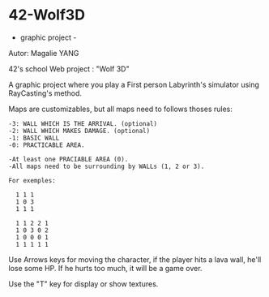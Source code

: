 # 42-Wolf3D
- graphic project -

Autor: Magalie YANG

42's school Web project : "Wolf 3D"

A graphic project where you play a First person Labyrinth's simulator using RayCasting's method.

Maps are customizables, but all maps need to follows thoses rules:
    
    -3: WALL WHICH IS THE ARRIVAL. (optional)
    -2: WALL WHICH MAKES DAMAGE. (optional)
    -1: BASIC WALL
    -0: PRACTICABLE AREA.

    -At least one PRACIABLE AREA (0).
    -All maps need to be surrounding by WALLs (1, 2 or 3).

    For exemples:

      1 1 1
      1 0 3
      1 1 1

      1 1 2 2 1
      1 0 3 0 2
      1 0 0 0 1
      1 1 1 1 1

Use Arrows keys for moving the character, if the player hits a lava wall, he'll lose some HP. If he hurts too much, it will be a game over.

Use the "T" key for display or show textures.
